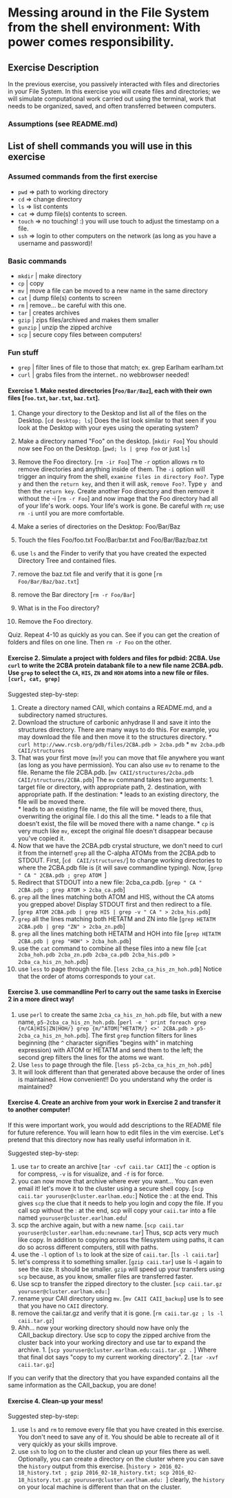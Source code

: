 # Messing around in the File System from the shell environment: With power comes responsibility. 

## Exercise Description
In the previous exercise, you passively interacted with files and directories in your File System. In this exercise you will create files and directories; we will simulate computational work carried out using the terminal, work that needs to be organized, saved, and often transferred between computers.  

### Assumptions (see README.md)

## List of shell commands you will use in this exercise 

### Assumed commands from the first exercise 
* `pwd`    => path to working directory
* `cd`     => change directory  
* `ls`     => list contents
* `cat`    => dump file(s) contents to screen.  
* `touch`  => no touching! :) you will use touch to adjust the timestamp on a file.
* `ssh`    => login to other computers on the network (as long as you have a username and password)! 

### Basic commands 
* `mkdir`  | make directory
* `cp`     | copy
* `mv`     | move a file can be moved to a new name in the same directory
* `cat`    | dump file(s) contents to screen
* `rm`     | remove... be careful with this one.
* `tar`    | creates archives
* `gzip`   | zips files/archived and makes them smaller
* `gunzip` | unzip the zipped archive
* `scp`    | secure copy files between computers!

### Fun stuff
* `grep`  | filter lines of file to those that match; ex. grep Earlham earlham.txt
* `curl`  | grabs files from the internet.. no webbrowser needed!

#### Exercise 1.  Make nested directories [`Foo/Bar/Baz`], each with their own files [`foo.txt`, `bar.txt`, `baz.txt`]. 

  1. Change your directory to the Desktop and list all of the files on the Desktop. [`cd Desktop; ls`]  Does the list look similar to that seen if you look at the Desktop with your eyes using the operating system?
  2. Make a directory named "Foo" on the desktop. [`mkdir Foo`] You should now see Foo on the Desktop. [`pwd; ls | grep Foo` or just `ls`] 
  3. Remove the Foo directory. [`rm -ir Foo`] The `-r` option allows `rm` to remove directories and anything inside of them. The `-i` option will trigger an inquiry from the shell, `examine files in directory Foo?`. Type `y` and then the `return key`,  and then it will ask, `remove Foo?`. Type `y ` and then the `return key`.  Create another Foo directory and then remove it without the -i [`rm -r Foo`] and now image that the Foo directory had all of your life's work. oops.  Your life's work is gone.  Be careful with `rm`; use `rm -i` until you are more comfortable.

  4. Make a series of directories on the Desktop:  Foo/Bar/Baz  
  5. Touch the files Foo/foo.txt  Foo/Bar/bar.txt and Foo/Bar/Baz/baz.txt
  6. use `ls` and the Finder to verify that you have created the expected Directory Tree and contained files.
  7. remove the baz.txt file and verify that it is gone [`rm Foo/Bar/Baz/baz.txt`]
  8. remove the Bar directory [`rm -r Foo/Bar`]
  9. What is in the Foo directory?
  10. Remove the Foo directory.

Quiz. Repeat 4-10 as quickly as you can.  See if you can get the creation of folders and files on one line.  Then `rm -r Foo` on the other.

#### Exercise 2.  Simulate a project with folders and files for pdbid: 2CBA.  Use `curl` to write the 2CBA protein databank file to a new file name 2CBA.pdb.  Use `grep` to select the `CA`, `HIS`, `ZN` and `HOH` atoms into a new file or files.  `[curl, cat, grep]`

Suggested step-by-step:
  1. Create a directory named CAII, which contains a README.md, and a subdirectory named structures. 
  2. Download the structure of carbonic anhydrase II and save it into the structures directory.  There are many ways to do this.  For example, you may download the file and then move it to the structures directory. 
    * `curl http://www.rcsb.org/pdb/files/2CBA.pdb > 2cba.pdb`
    * `mv 2cba.pdb CAII/structures`
  3. That was your first move (`mv`)!  you can move that file anywhere you want (as long as you have permission).  You can also use `mv` to rename to the file.  Rename the file 2CBA.pdb.  [`mv CAII/structures/2cba.pdb CAII/structures/2CBA.pdb`] The `mv` command takes two arguments: 1. target file or directory, with appropriate path, 2. destination, with appropriate path.  If the destination: 
    * leads to an existing directory, the file will be moved there.  
    * leads to an existing file name, the file will be moved there, thus, overwriting the original file.  I do this all the time.
    * leads to a file that doesn't exist, the file will be moved there with a name change.
    * `cp` is very much like `mv`, except the original file doesn't disappear because you've copied it.
  4. Now that we have the 2CBA.pdb crystal structure, we don't need to curl it from the internet!  `grep` all the C-alpha ATOMs from the 2CBA.pdb to STDOUT. First, [`cd  CAII/structures/`] to change working directories to where the 2CBA.pdb file is (it will save commandline typing). Now, [`grep " CA " 2CBA.pdb ; grep ATOM `]
  5. Redirect that STDOUT into a new file: 2cba\_ca.pdb.  [`grep " CA " 2CBA.pdb ; grep ATOM > 2cba_ca.pdb`]
  6. `grep` all the lines matching both ATOM and HIS, without the CA atoms you grepped above! Display STDOUT first and then redirect to a file. [`grep ATOM 2CBA.pdb | grep HIS | grep -v " CA " > 2cba_his.pdb`]
  7. `grep` all the lines matching both HETATM and ZN into file [`grep HETATM 2CBA.pdb | grep "ZN" > 2cba_zn.pdb`] 
  8. `grep` all the lines matching both HETATM and HOH into file [`grep HETATM 2CBA.pdb | grep "HOH" > 2cba_hoh.pdb`]
  9. use the `cat` command to combine all these files into a new file [`cat 2cba_hoh.pdb 2cba_zn.pdb 2cba_ca.pdb 2cba_his.pdb > 2cba_ca_his_zn_hoh.pdb`]
 10. use `less` to page through the file. [`less 2cba_ca_his_zn_hoh.pdb`]  Notice that the order of atoms corresponds to your `cat`.

#### Exercise 3. use commandline Perl to carry out the same tasks in Exercise 2 in a more direct way!

  1. use `perl` to create the same `2cba_ca_his_zn_hoh.pdb` file, but with a new name, `p5-2cba_ca_his_zn_hoh.pdb`. [`perl -e ' print foreach grep {m/CA|HIS|ZN|HOH/} grep {m/^ATOM|^HETATM/} <>' 2CBA.pdb > p5-2cba_ca_his_zn_hoh.pdb`].  The first `grep` function filters for lines beginning (the `^` character signifies "begins with" in matching expression) with ATOM or HETATM and send them to the left; the second grep filters the lines for the atoms we want. 
  2. Use `less` to page through the file. [`less p5-2cba_ca_his_zn_hoh.pdb`]
  3. It will look different than that generated above because the order of lines is maintained.  How convenient!! Do you understand why the order is maintained?

#### Exercise 4. Create an archive from your work in Exercise 2 and transfer it to another computer! 
If this were important work, you would add descriptions to the README file for future reference.  You will learn how to edit files in the vim exercise.  Let's pretend that this directory now has really useful information in it.

Suggested step-by-step:
  1. use `tar` to create an archive [`tar -cvf caii.tar CAII`]  the `-c` option is for compress, `-v` is for visualize, and `-f` is for force.  
  2. you can now move that archive where ever you want... You can even email it!  let's move it to the cluster using a secure shell copy. [`scp caii.tar youruser@cluster.earlham.edu:`] Notice the : at the end.  This gives `scp` the clue that it needs to help you login and copy the file.  If you call scp without the : at the end, scp will copy your `caii.tar` into a file named `youruser@cluster.earlham.edu`!
  3. scp the archive again, but with a new name. [`scp caii.tar youruser@cluster.earlham.edu:newname.tar`] Thus, scp acts very much like copy. In addition to copying across the filesystem using paths, it can do so across different computers, still with paths.
  4. use the `-l` option of `ls` to look at the size of `caii.tar`. [`ls -l caii.tar`] 
  5. let's compress it to something smaller.  [`gzip caii.tar`]  use ls -l again to see the size.  It should be smaller. `gzip` will speed up your transfers using `scp` because, as you know, smaller files are transferred faster.
  6. Use scp to transfer the zipped directory to the cluster. [`scp caii.tar.gz youruser@cluster.earlham.edu:`]
  7. rename your CAII directory using `mv`. [`mv CAII CAII_backup`] use ls to see that you have no `CAII` directory.  
  8. remove the caii.tar.gz and verify that it is gone. [`rm caii.tar.gz ; ls -l caii.tar.gz`] 
  9. Ahh... now your working directory should now have only the CAII_backup directory.  Use scp to copy the zipped archive from the cluster back into your working directory and use tar to expand the archive. 1. [`scp youruser@cluster.earlham.edu:caii.tar.gz .` ] Where that final dot says "copy to my current working directory". 2. [`tar -xvf caii.tar.gz`]  

If you can verify that the directory that you have expanded contains all the same information as the CAII_backup, you are done!

#### Exercise 4. Clean-up your mess!
Suggested step-by-step:
  1. use `ls` and `rm` to remove every file that you have created in this exercise.  You don't need to save any of it.  You should be able to recreate all of it very quickly as your skills improve.
  2. use `ssh` to log on to the cluster and clean up your files there as well.  Optionally, you can create a directory on the cluster where you can save the `history` output from this exercise. [`history > 2016_02-18_history.txt ; gzip 2016_02-18_history.txt; scp 2016_02-18_history.txt.gz youruser@cluster.earlham.edu: `]  clearly, the `history` on your local machine is different than that on the cluster.

